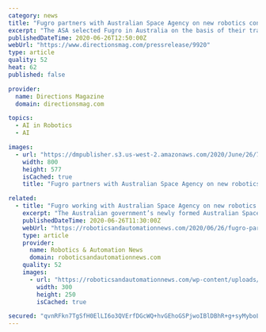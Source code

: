 ```yaml
---
category: news
title: "Fugro partners with Australian Space Agency on new robotics control complex"
excerpt: "The ASA selected Fugro in Australia on the basis of their track record in cutting-edge remote operations and robotics control in harsh marine environments, which demonstrates their robust robotics control capability via satellite communications."
publishedDateTime: 2020-06-26T12:50:00Z
webUrl: "https://www.directionsmag.com/pressrelease/9920"
type: article
quality: 52
heat: 62
published: false

provider:
  name: Directions Magazine
  domain: directionsmag.com

topics:
  - AI in Robotics
  - AI

images:
  - url: "https://dmpublisher.s3.us-west-2.amazonaws.com/2020/June/26/7/ba3789d1-fbd8-4b14-a4b7-77a1baaeee41-sized"
    width: 800
    height: 577
    isCached: true
    title: "Fugro partners with Australian Space Agency on new robotics control complex"

related:
  - title: "Fugro working with Australian Space Agency on new robotics control complex"
    excerpt: "The Australian government’s newly formed Australian Space Agency (ASA) has partnered with Fugro to design, build and operate the Australian Space Automation, Artificial intelligence and Robotics"
    publishedDateTime: 2020-06-26T11:30:00Z
    webUrl: "https://roboticsandautomationnews.com/2020/06/26/fugro-partners-with-australian-space-agency-on-new-robotics-control-complex/33492/"
    type: article
    provider:
      name: Robotics & Automation News
      domain: roboticsandautomationnews.com
    quality: 52
    images:
      - url: "https://roboticsandautomationnews.com/wp-content/uploads/2020/04/randomsckbutton32.jpg"
        width: 300
        height: 250
        isCached: true

secured: "qvnRFkn7TgSfH0ElLI6o3QVErfDGcWQ+hvGEhoGSPjwoIBlDBhR+g+syMyboL9pnjWCW7lA/iy8S6GkAX42k4ZLy9ziRZKftZaI1tH9tay68z7gJLRsyL7T9VzJeTOrHhdCy6/qIsQdfpRtLR/Zjy9ON/78YGzrZNd20GVt4/mZq9MefNk3WH6amJ6+dGCwG4r7+ZQAXgFfQ1ry8jKIL3c6C05Yu9k0WFLI0iTeZTTue/OL0ttxyUWfO0ksHE32a/lumb/114pXVmluO79SfBBvTCmk6E4lmXhwiEIuSdyn+zYMOYp2W3wfQkmIpT3oa7R/HgoaYRX+TRqmKKvuTQw==;xcIYePsTqHypdA5G/ZsUCw=="
---
```


